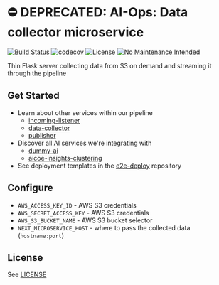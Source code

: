 # ⛔️ DEPRECATED: AI-Ops: Data collector microservice

[![Build Status](https://travis-ci.org/ManageIQ/aiops-data-collector.svg?branch=master)](https://travis-ci.org/ManageIQ/aiops-data-collector)
[![codecov](https://codecov.io/gh/ManageIQ/aiops-data-collector/branch/master/graph/badge.svg)](https://codecov.io/gh/ManageIQ/aiops-data-collector)
[![License](https://img.shields.io/badge/license-APACHE2-blue.svg)](https://www.apache.org/licenses/LICENSE-2.0.html)
[![No Maintenance Intended](http://unmaintained.tech/badge.svg)](http://unmaintained.tech/)

Thin Flask server collecting data from S3 on demand and streaming it through the pipeline

## Get Started

* Learn about other services within our pipeline
  - [incoming-listener](https://github.com/ManageIQ/aiops-incoming-listener)
  - [data-collector](https://github.com/ManageIQ/aiops-data-collector)
  - [publisher](https://github.com/ManageIQ/aiops-publisher)
* Discover all AI services we're integrating with
  - [dummy-ai](https://github.com/ManageIQ/aiops-dummy-ai-service)
  - [aicoe-insights-clustering](https://github.com/RedHatInsights/aicoe-insights-clustering)
* See deployment templates in the [e2e-deploy](https://github.com/RedHatInsights/e2e-deploy) repository

## Configure

* `AWS_ACCESS_KEY_ID` - AWS S3 credentials
* `AWS_SECRET_ACCESS_KEY` - AWS S3 credentials
* `AWS_S3_BUCKET_NAME` - AWS S3 bucket selector
* `NEXT_MICROSERVICE_HOST` - where to pass the collected data (`hostname:port`)

## License

See [LICENSE](LICENSE)
